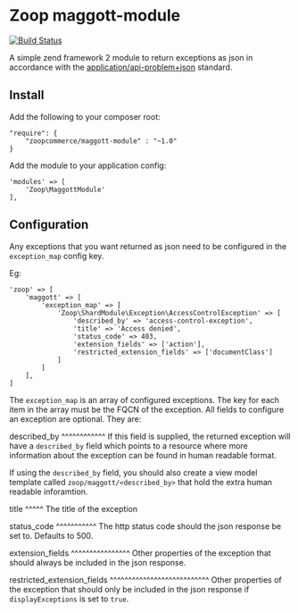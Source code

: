 Zoop maggott-module
===================

[![Build Status](https://secure.travis-ci.org/zoopcommerce/maggott-module.png)](http://travis-ci.org/zoopcommerce/maggott-module)

A simple zend framework 2 module to return exceptions as json in accordance with the <a href="http://tools.ietf.org/html/draft-nottingham-http-problem-02">application/api-problem+json</a> standard.

Install
-------

Add the following to your composer root:

    "require": {
        "zoopcommerce/maggott-module" : "~1.0"
    }

Add the module to your application config:

    'modules' => [
        'Zoop\MaggottModule'
    ],

Configuration
-------------

Any exceptions that you want returned as json need to be configured in the `exception_map` config key.

Eg:

    'zoop' => [
        'maggott' => [
            'exception_map' => [
                'Zoop\ShardModule\Exception\AccessControlException' => [
                    'described_by' => 'access-control-exception',
                    'title' => 'Access denied',
                    'status_code' => 403,
                    'extension_fields' => ['action'],
                    'restricted_extension_fields' => ['documentClass']
                ]
            ]
        ],
    ]

The `exception_map` is an array of configured exceptions. The key for each item in the array must be the FQCN of the exception. All fields to configure an exception are optional. They are:

described_by
^^^^^^^^^^^^
If this field is supplied, the returned exception will have a `described_by` field which points to a resource where more information about the exception can be found in human readable format.

If using the `described_by` field, you should also create a view model template called `zoop/maggott/<described_by>` that hold the extra human readable inforamtion.

title
^^^^^
The title of the exception

status_code
^^^^^^^^^^^
The http status code should the json response be set to. Defaults to 500.

extension_fields
^^^^^^^^^^^^^^^^
Other properties of the exception that should always be included in the json response.

restricted_extension_fields
^^^^^^^^^^^^^^^^^^^^^^^^^^^
Other properties of the exception that should only be included in the json response if `displayExceptions` is set to `true`.
